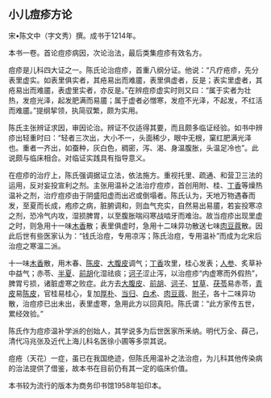 ## 小儿痘疹方论

宋•陈文中（字文秀）撰。成书于1214年。

本书一卷。首论痘疹病因，次论治法，最后类集痘疹有效名方。

痘疹是儿科四大证之一。陈氏论治痘疹，首重八纲分证。他说：“凡疗疮疹，先分表里虚实。如表里俱实者，其疮易出而难靥，表里俱虚者，反是；表实里虚者，其疮易出而难靥，表虚里实者，亦反是。”在辨痘疹虚实时则又曰：“属于实者为壮热，发痘光泽，起发肥满而易靥；属于虚者必憎寒，发痘不光泽，不起发，不红活而难靥。”提纲挈领，执简驭繁，颇为实用。

陈氏主张辨证求因，审因论治。辨证不仅适得其要，而且颇多临证经验。如书中辨疹出轻重时曰：“轻者三次出，大小不一，头面稀少，眼中无根，窠红肥满光泽也。重者一齐出，如蚕种，灰白色，稠密，泻、渴、身温腹胀，头温足冷也”。此说颇与临床相合。对临证实践具有指导意义。

在痘疹的治疗上，陈氏强调据证立法，依法施方。重视托里、疏通、和营卫三法的运用，反对妄投宣利之剂。主张用温补之法治疗痘疹，首创用附、桂、[丁香](https://www.gmzyjc.com/read/bc/bc07-0.8.0.0.0.md)等燥热温补之剂，治疗痘疹由于阴盛阳虚而出迟或倒塌者。陈氏认为，天地万物遇春而发，至夏而长成，疱疹之病，脏腑调和，则血气充实，自然易出易靥，若妄投寒凉之剂，恐冷气内攻，湿损脾胃，以至腹胀喘闷寒战啮牙而难治。故当痘疹出现里虚之时，则急用十一味[木香](https://www.gmzyjc.com/read/bc/bc11-0.0.5.0.0.md)散；表里俱虚时，急用十二味异功散送七味[肉豆蔻](https://www.gmzyjc.com/read/bc/bc18-0.0.6.0.0.md)散。因此后世有些医家认为：“钱氏治痘，专用凉泻；陈氏治痘，专用温补”而成为北宋后治痘之寒温二派。

十一味[木香](https://www.gmzyjc.com/read/bc/bc11-0.0.5.0.0.md)散，用木春、[陈皮](https://www.gmzyjc.com/read/bc/bc11-0.0.1.0.0.md)、[大腹皮](https://www.gmzyjc.com/read/bc/bc11-0.0.15.0.0.md)调气；[丁香](https://www.gmzyjc.com/read/bc/bc07-0.8.0.0.0.md)攻里，桂心发表；[人参](https://www.gmzyjc.com/read/bc/bc17-0.1.1.0.0.md)、炙草补中益气；赤苓、[半夏](https://www.gmzyjc.com/read/bc/bc16-0.1.1.0.0.md)、[前胡](https://www.gmzyjc.com/read/bc/bc16-0.2.1.0.0.md)化湿祛痰；[诃子](https://www.gmzyjc.com/read/bc/bc18-0.0.7.0.0.md)涩止泻，以治痘疹“内虚寒而外假热”，脾胃亏损，诸脏虚寒之败症。此方去[大腹皮](https://www.gmzyjc.com/read/bc/bc11-0.0.15.0.0.md)、[前胡](https://www.gmzyjc.com/read/bc/bc16-0.2.1.0.0.md)、[诃子](https://www.gmzyjc.com/read/bc/bc18-0.0.7.0.0.md)、[甘草](https://www.gmzyjc.com/read/bc/bc17-0.1.8.0.0.md)、[茯苓](https://www.gmzyjc.com/read/bc/bc05-0.0.1.0.0.md)易赤苓，[青皮](https://www.gmzyjc.com/read/bc/bc11-0.0.2.0.0.md)易[陈皮](https://www.gmzyjc.com/read/bc/bc11-0.0.1.0.0.md)，官桂易桂心，复加[厚朴](https://www.gmzyjc.com/read/bc/bc04-0.0.3.0.0.md)、[当归](https://www.gmzyjc.com/read/bc/bc17-0.3.3.0.0.md)、[白术](https://www.gmzyjc.com/read/bc/bc17-0.1.5.0.0.md)、[肉豆蔻](https://www.gmzyjc.com/read/bc/bc18-0.0.6.0.0.md)、[附子](https://www.gmzyjc.com/read/bc/bc07-0.1.0.0.0.md)，各十二味异功散，治痘疹已出未出，表里虚寒，急用此方以回真阳。陈氏谓：“此方家传五世，累经效验。”

陈氏作为痘疹温补学派的创始人，其学说多为后世医家所釆纳。明代万全、薛己，清代冯兆张及近代上海儿科名医徐小圃等多崇其说。

痘疮（天花）一症，虽已在我国绝迹，但陈氏用温补之法治痘，为儿科其他传染病的治法提供了借鉴，故本书在目前仍有其一定的临床价值。

本书较为流行的版本为商务印书馆1958年铅印本。
